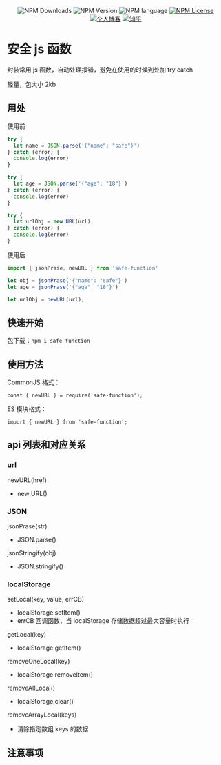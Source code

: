 <p align="center">
  <img alt="NPM Downloads" src="https://img.shields.io/npm/d18m/safe-function">
  <img alt="NPM Version" src="https://img.shields.io/npm/v/safe-function">
  <img alt="NPM language" src="https://img.shields.io/badge/language-js-orange.svg">
  <a href="https://github.com/cjm0/safe-function/blob/main/LICENSE"><img alt="NPM License" src="https://img.shields.io/npm/l/safe-function"></a>
  <a href="https://cjm0.github.io/blog/page/list/"><img alt="个人博客" src="https://img.shields.io/badge/blog-@前端一锅煮-blue.svg"></a>
  <a href="https://www.zhihu.com/people/qian-duan-yiguo-zhu"><img alt="知乎" src="https://img.shields.io/badge/知乎-@前端一锅煮-blue.svg"></a>
</p>

# 安全 js 函数

封装常用 js 函数，自动处理报错，避免在使用的时候到处加 try catch

轻量，包大小 2kb

## 用处

使用前 
```js
try {
  let name = JSON.parse('{"name": "safe"}')
} catch (error) {
  console.log(error)
}

try {
  let age = JSON.parse('{"age": "18"}')
} catch (error) {
  console.log(error)
}

try {
  let urlObj = new URL(url);
} catch (error) {
  console.log(error)
}
```

使用后
```js
import { jsonPrase, newURL } from 'safe-function'

let obj = jsonPrase('{"name": "safe"}')
let age = jsonPrase('{"age": "18"}')

let urlObj = newURL(url);
```

## 快速开始

包下载：`npm i safe-function`

## 使用方法

CommonJS 格式：

`const { newURL } = require('safe-function');`

ES 模块格式：

`import { newURL } from 'safe-function';`

## api 列表和对应关系

### url

newURL(href)
- new URL()

### JSON

jsonPrase(str)
- JSON.parse()

jsonStringify(obj)
- JSON.stringify()

### localStorage

setLocal(key, value, errCB)
- localStorage.setItem()
- errCB 回调函数，当 localStorage 存储数据超过最大容量时执行

getLocal(key) 
- localStorage.getItem()

removeOneLocal(key) 
- localStorage.removeItem()

removeAllLocal() 
- localStorage.clear()

removeArrayLocal(keys) 
- 清除指定数组 keys 的数据

## 注意事项

